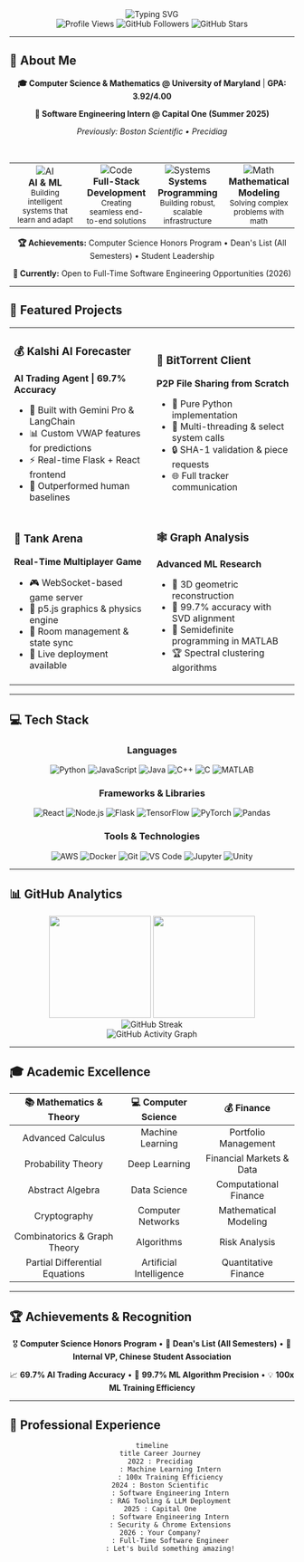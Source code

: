 <div align="center">
  <img src="https://readme-typing-svg.herokuapp.com?font=Fira+Code&size=30&duration=3000&pause=1000&color=58A6FF&center=true&vCenter=true&width=600&lines=Hi+there!+I'm+Eric+Xie+%F0%9F%91%8B;AI+%26+Software+Engineer;Building+the+Future+%F0%9F%9A%80" alt="Typing SVG" />
</div>

<div align="center">
  <img src="https://komarev.com/ghpvc/?username=ericx1e&style=flat-square&color=blue" alt="Profile Views"/>
  <img src="https://img.shields.io/github/followers/ericx1e?style=flat-square&color=blue" alt="GitHub Followers"/>
  <img src="https://img.shields.io/github/stars/ericx1e?style=flat-square&color=blue" alt="GitHub Stars"/>
</div>

---

## 🚀 About Me

<div align="center">
  
**🎓 Computer Science & Mathematics @ University of Maryland** | **GPA: 3.92/4.00**

**💼 Software Engineering Intern @ Capital One (Summer 2025)**

*Previously: Boston Scientific • Precidiag*

</div>

<br>

<div align="center">
  <table>
    <tr>
      <td align="center" width="25%">
        <img src="https://img.icons8.com/color/48/000000/artificial-intelligence.png" alt="AI"/>
        <br><strong>AI & ML</strong>
        <br><sub>Building intelligent systems that learn and adapt</sub>
      </td>
      <td align="center" width="25%">
        <img src="https://img.icons8.com/color/48/000000/code.png" alt="Code"/>
        <br><strong>Full-Stack Development</strong>
        <br><sub>Creating seamless end-to-end solutions</sub>
      </td>
      <td align="center" width="25%">
        <img src="https://img.icons8.com/color/48/000000/system-task.png" alt="Systems"/>
        <br><strong>Systems Programming</strong>
        <br><sub>Building robust, scalable infrastructure</sub>
      </td>
      <td align="center" width="25%">
        <img src="https://img.icons8.com/color/48/000000/calculator.png" alt="Math"/>
        <br><strong>Mathematical Modeling</strong>
        <br><sub>Solving complex problems with math</sub>
      </td>
    </tr>
  </table>
</div>

<div align="center">
  
**🏆 Achievements:** Computer Science Honors Program • Dean's List (All Semesters) • Student Leadership

**🎯 Currently:** Open to Full-Time Software Engineering Opportunities (2026)

</div>

---

## 🌟 Featured Projects

<table>
<tr>
<td width="50%">

### 💰 Kalshi AI Forecaster
**AI Trading Agent | 69.7% Accuracy**
- 🧠 Built with Gemini Pro & LangChain
- 📊 Custom VWAP features for predictions
- ⚡ Real-time Flask + React frontend
- 🎯 Outperformed human baselines

</td>
<td width="50%">

### 🔗 BitTorrent Client
**P2P File Sharing from Scratch**
- 🐍 Pure Python implementation
- 🔄 Multi-threading & select system calls
- 🔒 SHA-1 validation & piece requests
- 🌐 Full tracker communication

</td>
</tr>
<tr>
<td width="50%">

### 🎯 Tank Arena
**Real-Time Multiplayer Game**
- 🎮 WebSocket-based game server
- 🎨 p5.js graphics & physics engine
- 👥 Room management & state sync
- 🔴 Live deployment available

</td>
<td width="50%">

### 🕸️ Graph Analysis
**Advanced ML Research**
- 📐 3D geometric reconstruction
- 🎯 99.7% accuracy with SVD alignment
- 🔬 Semidefinite programming in MATLAB
- 🏆 Spectral clustering algorithms

</td>
</tr>
</table>

---

## 💻 Tech Stack

<div align="center">

### Languages
![Python](https://img.shields.io/badge/-Python-3776AB?style=for-the-badge&logo=python&logoColor=white)
![JavaScript](https://img.shields.io/badge/-JavaScript-F7DF1E?style=for-the-badge&logo=javascript&logoColor=black)
![Java](https://img.shields.io/badge/-Java-007396?style=for-the-badge&logo=java&logoColor=white)
![C++](https://img.shields.io/badge/-C++-00599C?style=for-the-badge&logo=cplusplus&logoColor=white)
![C](https://img.shields.io/badge/-C-A8B9CC?style=for-the-badge&logo=c&logoColor=black)
![MATLAB](https://img.shields.io/badge/-MATLAB-0076A8?style=for-the-badge&logo=mathworks&logoColor=white)

### Frameworks & Libraries
![React](https://img.shields.io/badge/-React-61DAFB?style=for-the-badge&logo=react&logoColor=black)
![Node.js](https://img.shields.io/badge/-Node.js-339933?style=for-the-badge&logo=nodedotjs&logoColor=white)
![Flask](https://img.shields.io/badge/-Flask-000000?style=for-the-badge&logo=flask&logoColor=white)
![TensorFlow](https://img.shields.io/badge/-TensorFlow-FF6F00?style=for-the-badge&logo=tensorflow&logoColor=white)
![PyTorch](https://img.shields.io/badge/-PyTorch-EE4C2C?style=for-the-badge&logo=pytorch&logoColor=white)
![Pandas](https://img.shields.io/badge/-Pandas-150458?style=for-the-badge&logo=pandas&logoColor=white)

### Tools & Technologies
![AWS](https://img.shields.io/badge/-AWS-232F3E?style=for-the-badge&logo=amazonaws&logoColor=white)
![Docker](https://img.shields.io/badge/-Docker-2496ED?style=for-the-badge&logo=docker&logoColor=white)
![Git](https://img.shields.io/badge/-Git-F05032?style=for-the-badge&logo=git&logoColor=white)
![VS Code](https://img.shields.io/badge/-VS%20Code-007ACC?style=for-the-badge&logo=visualstudiocode&logoColor=white)
![Jupyter](https://img.shields.io/badge/-Jupyter-F37626?style=for-the-badge&logo=jupyter&logoColor=white)
![Unity](https://img.shields.io/badge/-Unity-000000?style=for-the-badge&logo=unity&logoColor=white)

</div>

---

## 📊 GitHub Analytics

<div align="center">
  <img height="180em" src="https://github-readme-stats.vercel.app/api?username=ericx1e&show_icons=true&theme=tokyonight&include_all_commits=true&count_private=true"/>
  <img height="180em" src="https://github-readme-stats.vercel.app/api/top-langs/?username=ericx1e&layout=compact&theme=tokyonight"/>
</div>

<div align="center">
  <img src="https://github-readme-streak-stats.herokuapp.com/?user=ericx1e&theme=tokyonight" alt="GitHub Streak"/>
</div>

<div align="center">
  <img src="https://github-readme-activity-graph.vercel.app/graph?username=ericx1e&theme=tokyo-night" alt="GitHub Activity Graph"/>
</div>

---

## 🎓 Academic Excellence

<div align="center">

| 📚 **Mathematics & Theory** | 💻 **Computer Science** | 💰 **Finance** |
|:---:|:---:|:---:|
| Advanced Calculus | Machine Learning | Portfolio Management |
| Probability Theory | Deep Learning | Financial Markets & Data |
| Abstract Algebra | Data Science | Computational Finance |
| Cryptography | Computer Networks | Mathematical Modeling |
| Combinatorics & Graph Theory | Algorithms | Risk Analysis |
| Partial Differential Equations | Artificial Intelligence | Quantitative Finance |

</div>

---

## 🏆 Achievements & Recognition

<div align="center">

🎖️ **Computer Science Honors Program** • 🥇 **Dean's List (All Semesters)** • 👑 **Internal VP, Chinese Student Association**

📈 **69.7% AI Trading Accuracy** • 🎯 **99.7% ML Algorithm Precision** • 💡 **100x ML Training Efficiency**

</div>

---

## 💼 Professional Experience

<div align="center">

```mermaid
timeline
    title Career Journey
    2022 : Precidiag
         : Machine Learning Intern
         : 100x Training Efficiency
    2024 : Boston Scientific
         : Software Engineering Intern
         : RAG Tooling & LLM Deployment
    2025 : Capital One
         : Software Engineering Intern
         : Security & Chrome Extensions
    2026 : Your Company?
         : Full-Time Software Engineer
         : Let's build something amazing!
